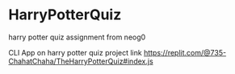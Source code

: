 # HarryPotterQuiz
harry potter quiz assignment from neog0

CLI App on harry potter quiz
project link https://replit.com/@735-ChahatChaha/TheHarryPotterQuiz#index.js
